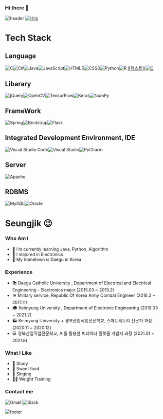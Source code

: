 ### Hi there 👋
![header](https://capsule-render.vercel.app/api?type=waving&height=400&text=Hello%20World!&desc=Hello%20I'm%20Seungjik)
[![Hits](https://hits.seeyoufarm.com/api/count/incr/badge.svg?url=https%3A%2F%2Fgithub.com%2FSeungjik-Lee%2Fhit-counter&count_bg=%23905ADB&title_bg=%23555555&icon=&icon_color=%23E7E7E7&title=visit&edge_flat=true)](https://hits.seeyoufarm.com)

# Tech Stack
## Language
<img alt="C" src="https://img.shields.io/badge/c-%2300599C.svg?style=for-the-badge&logo=c&logoColor=white"/><img alt="C#" src="https://img.shields.io/badge/c%23-%23239120.svg?style=for-the-badge&logo=c-sharp&logoColor=white"/><img alt="Java" src="https://img.shields.io/badge/java-%23ED8B00.svg?style=for-the-badge&logo=java&logoColor=white"/><img alt="JavaScript" src="https://img.shields.io/badge/javascript-%23323330.svg?style=for-the-badge&logo=javascript&logoColor=%23F7DF1E"/><img alt="HTML5" src="https://img.shields.io/badge/html5-%23E34F26.svg?style=for-the-badge&logo=html5&logoColor=white"/><img alt="CSS3" src="https://img.shields.io/badge/css3-%231572B6.svg?style=for-the-badge&logo=css3&logoColor=white"/><img alt="Python" src="https://img.shields.io/badge/python-%2314354C.svg?style=for-the-badge&logo=python&logoColor=white"/><img alt="R" src="https://img.shields.io/badge/r-%23276DC3.svg?style=for-the-badge&logo=r&logoColor=white"/>
[![텍스트](<img alt="C" src="https://img.shields.io/badge/c-%2300599C.svg?style=for-the-badge&logo=c&logoColor=white"/>](https://github.com/Seungjik-Lee/C_grammer)


## Libarary
<img alt="jQuery" src="https://img.shields.io/badge/jquery-%230769AD.svg?style=for-the-badge&logo=jquery&logoColor=white"/><img alt="OpenCV" src="https://img.shields.io/badge/opencv-%23white.svg?style=for-the-badge&logo=opencv&logoColor=white"/><img alt="TensorFlow" src="https://img.shields.io/badge/TensorFlow-%23FF6F00.svg?style=for-the-badge&logo=TensorFlow&logoColor=white" /><img alt="Keras" src="https://img.shields.io/badge/Keras-%23D00000.svg?style=for-the-badge&logo=Keras&logoColor=white"/><img alt="NumPy" src="https://img.shields.io/badge/numpy-%23013243.svg?style=for-the-badge&logo=numpy&logoColor=white" />

## FrameWork
<img alt="Spring" src="https://img.shields.io/badge/spring-%236DB33F.svg?style=for-the-badge&logo=spring&logoColor=white"/><img alt="Bootstrap" src="https://img.shields.io/badge/bootstrap-%23563D7C.svg?style=for-the-badge&logo=bootstrap&logoColor=white"/><img alt="Flask" src="https://img.shields.io/badge/flask-%23000.svg?style=for-the-badge&logo=flask&logoColor=white"/>

## Integrated Development Environment, IDE
<img alt="Visual Studio Code" src="https://img.shields.io/badge/VisualStudioCode-0078d7.svg?style=for-the-badge&logo=visual-studio-code&logoColor=white"/><img alt="Visual Studio" src="https://img.shields.io/badge/VisualStudio-5C2D91.svg?style=for-the-badge&logo=visual-studio&logoColor=white"/><img alt="PyCharm" src="https://img.shields.io/badge/pycharm-143?style=for-the-badge&logo=pycharm&logoColor=black&color=black&labelColor=green"/>

## Server
<img alt="Apache" src="https://img.shields.io/badge/apache-%23D42029.svg?style=for-the-badge&logo=apache&logoColor=white"/>

## RDBMS
<img alt="MySQL" src="https://img.shields.io/badge/mysql-%2300f.svg?style=for-the-badge&logo=mysql&logoColor=white"/><img alt="Oracle" src ="https://img.shields.io/badge/oracle-%23F00000.svg?style=for-the-badge&logo=oracle&logoColor=white" />


# Seungjik 😉
### Who Am I
- 🌱 I’m currently learning Java, Python, Algorithm
- 🥇 I majored in Electronics
- 🚅 My hometown is Daegu in Korea

### Experience
- 📚 Daegu Catholic University , Department of Electrical and Electrical Engineering - Electronics major (2015.03 ~ 2019.2)
- 🪖 Military service, Republic Of Korea Army Combat Engineer (2016.2 ~ 2017.11)
- 🎓 Keimyung University , Department of Electronic Engineering (2019.03 ~ 2021.2)
- 🏭 Keimyung University + 경북산업직업전문학교, 스마트팩토리 전문가 과정 (2020.11 ~ 2020.12)
- 💻 경북산업직업전문학교, AI를 활용한 빅데이터 플랫폼 개발자 과정 (2021.01 ~ 2021.8)

### What I Like
- 📖 Study
- 🍫 Sweet food
- 🎤 Singing
- 🏋🏻 Weight Training

### Contact me
<img alt="Gmail" src="https://img.shields.io/badge/Gmail-D14836?style=for-the-badge&logo=gmail&logoColor=white" /> <img alt="Slack" src="https://img.shields.io/badge/Slack-4A154B?style=for-the-badge&logo=slack&logoColor=white" />

![footer](https://capsule-render.vercel.app/api?type=waving&section=footer)
